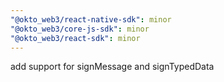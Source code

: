```yaml
---
"@okto_web3/react-native-sdk": minor
"@okto_web3/core-js-sdk": minor
"@okto_web3/react-sdk": minor
---
```


add support for signMessage and signTypedData
